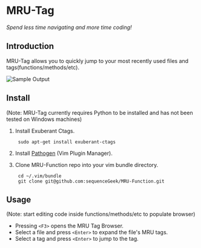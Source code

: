 # MRU-Tag
  *Spend less time navigating and more time coding!*

## Introduction
MRU-Tag allows you to quickly jump to your most recently used files and tags(functions/methods/etc).  

![Sample Output](https://github.com/sequenceGeek/MRU-Function/raw/master/sample.gif)

## Install
(Note: MRU-Tag currently requires Python to be installed and has not been tested on Windows machines)

1. Install Exuberant Ctags.

        sudo apt-get install exuberant-ctags  
    
2. Install [Pathogen](https://github.com/tpope/vim-pathogen) (Vim Plugin Manager).  
3. Clone MRU-Function repo into your vim bundle directory.  

        cd ~/.vim/bundle  
        git clone git@github.com:sequenceGeek/MRU-Function.git

## Usage
(Note: start editing code inside functions/methods/etc to populate browser)
- Pressing `<F3>` opens the MRU Tag Browser.
- Select a file and press `<Enter>` to expand the file's MRU tags.
- Select a tag and press `<Enter>` to jump to the tag.
